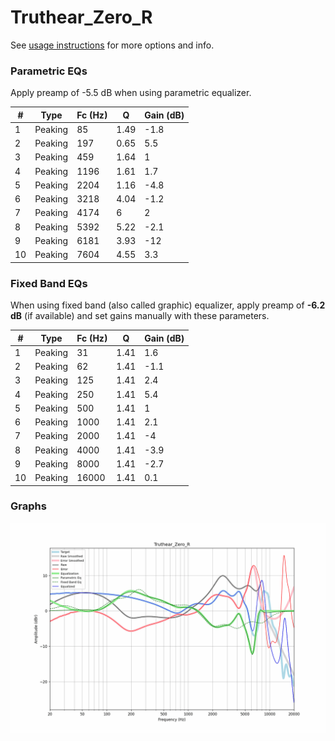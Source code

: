 # Truthear_Zero_R
See [usage instructions](https://github.com/jaakkopasanen/AutoEq#usage) for more options and info.

### Parametric EQs
Apply preamp of -5.5 dB when using parametric equalizer.

|   # | Type    |   Fc (Hz) |    Q |   Gain (dB) |
|-----|---------|-----------|------|-------------|
|   1 | Peaking |        85 | 1.49 |        -1.8 |
|   2 | Peaking |       197 | 0.65 |         5.5 |
|   3 | Peaking |       459 | 1.64 |         1   |
|   4 | Peaking |      1196 | 1.61 |         1.7 |
|   5 | Peaking |      2204 | 1.16 |        -4.8 |
|   6 | Peaking |      3218 | 4.04 |        -1.2 |
|   7 | Peaking |      4174 | 6    |         2   |
|   8 | Peaking |      5392 | 5.22 |        -2.1 |
|   9 | Peaking |      6181 | 3.93 |       -12   |
|  10 | Peaking |      7604 | 4.55 |         3.3 |

### Fixed Band EQs
When using fixed band (also called graphic) equalizer, apply preamp of **-6.2 dB** (if available) and set gains manually with these parameters.

|   # | Type    |   Fc (Hz) |    Q |   Gain (dB) |
|-----|---------|-----------|------|-------------|
|   1 | Peaking |        31 | 1.41 |         1.6 |
|   2 | Peaking |        62 | 1.41 |        -1.1 |
|   3 | Peaking |       125 | 1.41 |         2.4 |
|   4 | Peaking |       250 | 1.41 |         5.4 |
|   5 | Peaking |       500 | 1.41 |         1   |
|   6 | Peaking |      1000 | 1.41 |         2.1 |
|   7 | Peaking |      2000 | 1.41 |        -4   |
|   8 | Peaking |      4000 | 1.41 |        -3.9 |
|   9 | Peaking |      8000 | 1.41 |        -2.7 |
|  10 | Peaking |     16000 | 1.41 |         0.1 |

### Graphs
![](./Truthear_Zero_R.png)
